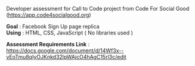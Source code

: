 Developer assessment for Call to Code project from Code For Social Good (https://app.code4socialgood.org)  


<strong>Goal</strong> : Facebook Sign Up page replica <br>
<strong>Using</strong> : HTML, CSS, JavaScript ( No libraries used ) 

<strong>Assessment Requirements Link</strong> : https://docs.google.com/document/d/14Wf3x--vEoTmu8qIyOJKnkd32lpWAjcO4hAgC15rl3c/edit 
